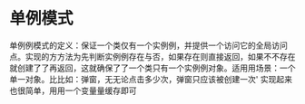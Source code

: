 # 单例模式

单例例模式的定义：保证一个类仅有一个实例例，并提供⼀个访问它的全局访问点。实现的⽅方法为先判断实例例存在与否，如果存在则直接返回，如果不不存在就创建了了再返回，这就确保了了⼀个类只有⼀个实例例对象。适⽤用场景：一个单⼀对象。⽐比如：弹窗，⽆无论点击多少次，弹窗只应该被创建一次' 实现起来也很简单，⽤用⼀个变量量缓存即可